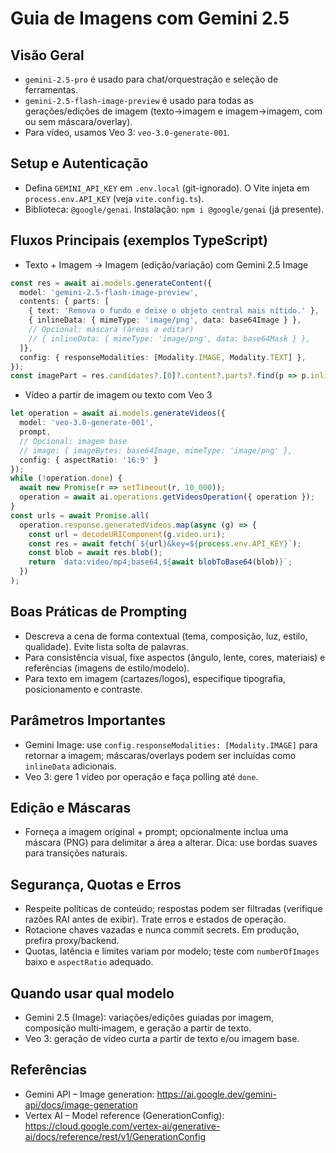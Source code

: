 # Guia de Imagens com Gemini 2.5

## Visão Geral
- `gemini-2.5-pro` é usado para chat/orquestração e seleção de ferramentas.
- `gemini-2.5-flash-image-preview` é usado para todas as gerações/edições de imagem (texto→imagem e imagem→imagem, com ou sem máscara/overlay).
- Para vídeo, usamos Veo 3: `veo-3.0-generate-001`.

## Setup e Autenticação
- Defina `GEMINI_API_KEY` em `.env.local` (git-ignorado). O Vite injeta em `process.env.API_KEY` (veja `vite.config.ts`).
- Biblioteca: `@google/genai`. Instalação: `npm i @google/genai` (já presente).

## Fluxos Principais (exemplos TypeScript)
- Texto + Imagem → Imagem (edição/variação) com Gemini 2.5 Image
```ts
const res = await ai.models.generateContent({
  model: 'gemini-2.5-flash-image-preview',
  contents: { parts: [
    { text: 'Remova o fundo e deixe o objeto central mais nítido.' },
    { inlineData: { mimeType: 'image/png', data: base64Image } },
    // Opcional: máscara (áreas a editar)
    // { inlineData: { mimeType: 'image/png', data: base64Mask } },
  ]},
  config: { responseModalities: [Modality.IMAGE, Modality.TEXT] },
});
const imagePart = res.candidates?.[0]?.content?.parts?.find(p => p.inlineData);
```
- Vídeo a partir de imagem ou texto com Veo 3
```ts
let operation = await ai.models.generateVideos({
  model: 'veo-3.0-generate-001',
  prompt,
  // Opcional: imagem base
  // image: { imageBytes: base64Image, mimeType: 'image/png' },
  config: { aspectRatio: '16:9' }
});
while (!operation.done) {
  await new Promise(r => setTimeout(r, 10_000));
  operation = await ai.operations.getVideosOperation({ operation });
}
const urls = await Promise.all(
  operation.response.generatedVideos.map(async (g) => {
    const url = decodeURIComponent(g.video.uri);
    const res = await fetch(`${url}&key=${process.env.API_KEY}`);
    const blob = await res.blob();
    return `data:video/mp4;base64,${await blobToBase64(blob)}`;
  })
);
```

## Boas Práticas de Prompting
- Descreva a cena de forma contextual (tema, composição, luz, estilo, qualidade). Evite lista solta de palavras.
- Para consistência visual, fixe aspectos (ângulo, lente, cores, materiais) e referências (imagens de estilo/modelo).
- Para texto em imagem (cartazes/logos), especifique tipografia, posicionamento e contraste.

## Parâmetros Importantes
- Gemini Image: use `config.responseModalities: [Modality.IMAGE]` para retornar a imagem; máscaras/overlays podem ser incluídas como `inlineData` adicionais.
- Veo 3: gere 1 vídeo por operação e faça polling até `done`.

## Edição e Máscaras
- Forneça a imagem original + prompt; opcionalmente inclua uma máscara (PNG) para delimitar a área a alterar. Dica: use bordas suaves para transições naturais.

## Segurança, Quotas e Erros
- Respeite políticas de conteúdo; respostas podem ser filtradas (verifique razões RAI antes de exibir). Trate erros e estados de operação.
- Rotacione chaves vazadas e nunca commit secrets. Em produção, prefira proxy/backend.
- Quotas, latência e limites variam por modelo; teste com `numberOfImages` baixo e `aspectRatio` adequado.

## Quando usar qual modelo
- Gemini 2.5 (Image): variações/edições guiadas por imagem, composição multi‑imagem, e geração a partir de texto.
- Veo 3: geração de vídeo curta a partir de texto e/ou imagem base.

## Referências
- Gemini API – Image generation: https://ai.google.dev/gemini-api/docs/image-generation
- Vertex AI – Model reference (GenerationConfig): https://cloud.google.com/vertex-ai/generative-ai/docs/reference/rest/v1/GenerationConfig
